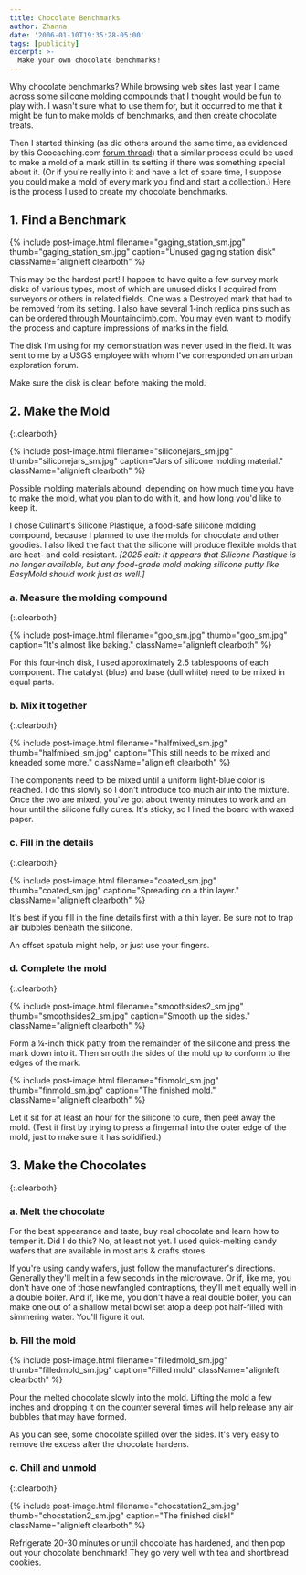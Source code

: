 ```yaml
---
title: Chocolate Benchmarks
author: Zhanna
date: '2006-01-10T19:35:28-05:00'
tags: [publicity]
excerpt: >-
  Make your own chocolate benchmarks!
---
```


Why chocolate benchmarks? While browsing web sites last year I came across some silicone molding compounds that I thought would be fun to play with. I wasn't sure what to use them for, but it occurred to me that it might be fun to make molds of benchmarks, and then create chocolate treats. 

Then I started thinking (as did others around the same time, as evidenced by this Geocaching.com [forum thread](https://forums.geocaching.com/GC/index.php?/topic/118698-making-castsreplicas-of-bms/)) that a similar process could be used to make a mold of a mark still in its setting if there was something special about it. (Or if you're really into it and have a lot of spare time, I suppose you could make a mold of every mark you find and start a collection.) Here is the process I used to create my chocolate benchmarks.

## 1. Find a Benchmark

{% include post-image.html filename="gaging_station_sm.jpg" thumb="gaging_station_sm.jpg" caption="Unused gaging station disk" className="alignleft clearboth" %}

This may be the hardest part! I happen to have quite a few survey mark disks of various types, most of which are unused disks I acquired from surveyors or others in related fields. One was a Destroyed mark that had to be removed from its setting. I also have several 1-inch replica pins such as can be ordered through <a href="https://mountainclimb.com/">Mountainclimb.com</a>. You may even want to modify the process and capture impressions of marks in the field.

The disk I'm using for my demonstration was never used in the field. It was sent to me by a USGS employee with whom I've corresponded on an urban exploration forum.

Make sure the disk is clean before making the mold.


## 2. Make the Mold
{:.clearboth}

{% include post-image.html filename="siliconejars_sm.jpg" thumb="siliconejars_sm.jpg" caption="Jars of silicone molding material." className="alignleft clearboth" %}

Possible molding materials abound, depending on how much time you have to make the mold, what you plan to do with it, and how long you'd like to keep it.

I chose Culinart's Silicone Plastique, a food-safe silicone molding compound, because I planned to use the molds for chocolate and other goodies. I also liked the fact that the silicone will produce flexible molds that are heat- and cold-resistant. _[2025 edit: It appears that Silicone Plastique is no longer available, but any food-grade mold making silicone putty like EasyMold should work just as well.]_

### a. Measure the molding compound
{:.clearboth}

{% include post-image.html filename="goo_sm.jpg" thumb="goo_sm.jpg" caption="It's almost like baking." className="alignleft clearboth" %}

For this four-inch disk, I used approximately 2.5 tablespoons of each component.  The catalyst (blue) and base (dull white) need to be mixed in equal parts. 

### b. Mix it together
{:.clearboth}

{% include post-image.html filename="halfmixed_sm.jpg" thumb="halfmixed_sm.jpg" caption="This still needs to be mixed and kneaded some more." className="alignleft clearboth" %}

The components need to be mixed until a uniform light-blue color is reached. I do this slowly so I don't introduce too much air into the mixture. Once the two are mixed, you've got about twenty minutes to work and an hour until the silicone fully cures. It's sticky, so I lined the board with waxed paper.

### c. Fill in the details
{:.clearboth}

{% include post-image.html filename="coated_sm.jpg" thumb="coated_sm.jpg" caption="Spreading on a thin layer." className="alignleft clearboth" %}

It's best if you fill in the fine details first with a thin layer. Be sure not to trap air bubbles beneath the silicone.

An offset spatula might help, or just use your fingers.

### d. Complete the mold
{:.clearboth}

{% include post-image.html filename="smoothsides2_sm.jpg" thumb="smoothsides2_sm.jpg" caption="Smooth up the sides." className="alignleft clearboth" %}

Form a ¼-inch thick patty from the remainder of the silicone and press the mark down into it. Then smooth the sides of the mold up to conform to the edges of the mark.

{% include post-image.html filename="finmold_sm.jpg" thumb="finmold_sm.jpg" caption="The finished mold." className="alignleft clearboth" %}

Let it sit for at least an hour for the silicone to cure, then peel away the mold. (Test it first by trying to press a fingernail into the outer edge of the mold, just to make sure it has solidified.)

## 3. Make the Chocolates
{:.clearboth}

### a. Melt the chocolate

For the best appearance and taste, buy real chocolate and learn how to temper it. Did I do this? No, at least not yet. I used quick-melting candy wafers that are available in most arts & crafts stores.

If you're using candy wafers, just follow the manufacturer's directions. Generally they'll melt in a few seconds in the microwave. Or if, like me, you don't have one of those newfangled contraptions, they'll melt equally well in a double boiler. And if, like me, you don't have a real double boiler, you can make one out of a shallow metal bowl set atop a deep pot half-filled with simmering water. You'll figure it out.

### b. Fill the mold

{% include post-image.html filename="filledmold_sm.jpg" thumb="filledmold_sm.jpg" caption="Filled mold" className="alignleft clearboth" %}

Pour the melted chocolate slowly into the mold. Lifting the mold a few inches and dropping it on the counter several times will help release any air bubbles that may have formed.

As you can see, some chocolate spilled over the sides. It's very easy to remove the excess after the chocolate hardens.

### c. Chill and unmold
{:.clearboth}

{% include post-image.html filename="chocstation2_sm.jpg" thumb="chocstation2_sm.jpg" caption="The finished disk!" className="alignleft clearboth" %}

Refrigerate 20-30 minutes or until chocolate has hardened, and then pop out your chocolate benchmark! They go very well with tea and shortbread cookies.